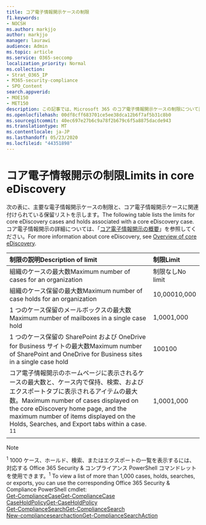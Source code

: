 ```yaml
---
title: コア電子情報開示ケースの制限
f1.keywords:
- NOCSH
ms.author: markjjo
author: markjjo
manager: laurawi
audience: Admin
ms.topic: article
ms.service: O365-seccomp
localization_priority: Normal
ms.collection:
- Strat_O365_IP
- M365-security-compliance
- SPO_Content
search.appverid:
- MOE150
- MET150
description: この記事では、Microsoft 365 のコア電子情報開示ケースの制限について説明します。
ms.openlocfilehash: 00df8cff683701ce5ee38dca12b6f7af5b31c8b0
ms.sourcegitcommit: 40ec697e27b6c9a78f2b679c6f5a8875dacde943
ms.translationtype: MT
ms.contentlocale: ja-JP
ms.lasthandoff: 05/23/2020
ms.locfileid: "44351898"
---
```

# <a name="limits-in-core-ediscovery"></a><span data-ttu-id="88052-103">コア電子情報開示の制限</span><span class="sxs-lookup"><span data-stu-id="88052-103">Limits in core eDiscovery</span></span>

<span data-ttu-id="88052-104">次の表に、主要な電子情報開示ケースの制限と、コア電子情報開示ケースに関連付けられている保留リストを示します。</span><span class="sxs-lookup"><span data-stu-id="88052-104">The following table lists the limits for core eDiscovery cases and holds associated with a core eDiscovery case.</span></span> <span data-ttu-id="88052-105">コア電子情報開示の詳細については、「[コア電子情報開示の概要](ediscovery-cases.md)」を参照してください。</span><span class="sxs-lookup"><span data-stu-id="88052-105">For more information about core eDiscovery, see [Overview of core eDiscovery](ediscovery-cases.md).</span></span>
    
  |<span data-ttu-id="88052-106">**制限の説明**</span><span class="sxs-lookup"><span data-stu-id="88052-106">**Description of limit**</span></span>|<span data-ttu-id="88052-107">**制限**</span><span class="sxs-lookup"><span data-stu-id="88052-107">**Limit**</span></span>|
  |:-----|:-----|
  |<span data-ttu-id="88052-108">組織のケースの最大数</span><span class="sxs-lookup"><span data-stu-id="88052-108">Maximum number of cases for an organization</span></span>  <br/> |<span data-ttu-id="88052-109">制限なし</span><span class="sxs-lookup"><span data-stu-id="88052-109">No limit</span></span>  <br/> |
  |<span data-ttu-id="88052-110">組織のケース保留の最大数</span><span class="sxs-lookup"><span data-stu-id="88052-110">Maximum number of case holds for an organization</span></span>  <br/> |<span data-ttu-id="88052-111">10,000</span><span class="sxs-lookup"><span data-stu-id="88052-111">10,000</span></span>  <br/> |
  |<span data-ttu-id="88052-112">1 つのケース保留のメールボックスの最大数</span><span class="sxs-lookup"><span data-stu-id="88052-112">Maximum number of mailboxes in a single case hold</span></span>  <br/> |<span data-ttu-id="88052-113">1,000</span><span class="sxs-lookup"><span data-stu-id="88052-113">1,000</span></span>  <br/> |
  |<span data-ttu-id="88052-114">1 つのケース保留の SharePoint および OneDrive for Business サイトの最大数</span><span class="sxs-lookup"><span data-stu-id="88052-114">Maximum number of SharePoint and OneDrive for Business sites in a single case hold</span></span>  <br/> |<span data-ttu-id="88052-115">100</span><span class="sxs-lookup"><span data-stu-id="88052-115">100</span></span>  <br/> |
  |<span data-ttu-id="88052-116">コア電子情報開示のホームページに表示されるケースの最大数と、ケース内で保持、検索、およびエクスポートタブに表示されるアイテムの最大数。</span><span class="sxs-lookup"><span data-stu-id="88052-116">Maximum number of cases displayed on the core eDiscovery home page, and the maximum number of items displayed on the Holds, Searches, and Export tabs within a case.</span></span> <span data-ttu-id="88052-117"><sup>1</sup></span><span class="sxs-lookup"><span data-stu-id="88052-117"><sup>1</sup></span></span> |<span data-ttu-id="88052-118">1,000</span><span class="sxs-lookup"><span data-stu-id="88052-118">1,000</span></span>|
  |||

   > [!NOTE]
   > <span data-ttu-id="88052-119"><sup>1</sup> 1000 ケース、ホールド、検索、またはエクスポートの一覧を表示するには、対応する Office 365 Security & コンプライアンス PowerShell コマンドレットを使用できます。</span><span class="sxs-lookup"><span data-stu-id="88052-119"><sup>1</sup> To view a list of more than 1,000 cases, holds, searches, or exports, you can use the corresponding Office 365 Security & Compliance PowerShell cmdlet:</span></span><br/> [<span data-ttu-id="88052-120">Get-ComplianceCase</span><span class="sxs-lookup"><span data-stu-id="88052-120">Get-ComplianceCase</span></span>](https://docs.microsoft.com/powershell/module/exchange/get-compliancecase) <br/> [<span data-ttu-id="88052-121">CaseHoldPolicy</span><span class="sxs-lookup"><span data-stu-id="88052-121">Get-CaseHoldPolicy</span></span>](https://docs.microsoft.com/powershell/module/exchange/get-caseholdpolicy)<br/> [<span data-ttu-id="88052-122">Get-ComplianceSearch</span><span class="sxs-lookup"><span data-stu-id="88052-122">Get-ComplianceSearch</span></span>](https://docs.microsoft.com/powershell/module/exchange/get-compliancesearch)<br/> [<span data-ttu-id="88052-123">New-compliancesearchaction</span><span class="sxs-lookup"><span data-stu-id="88052-123">Get-ComplianceSearchAction</span></span>](https://docs.microsoft.com/powershell/module/exchange/get-compliancesearchaction)
